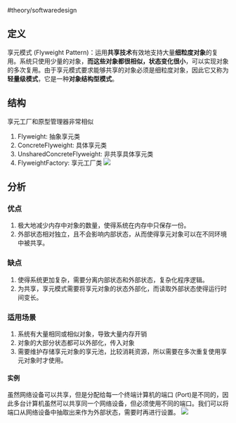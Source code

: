 #theory/softwaredesign 

## 定义
享元模式 (Flyweight Pattern)：运用**共享技术**有效地支持大量**细粒度对象**的复用。系统只使用少量的对象，**而这些对象都很相似，状态变化很小**，可以实现对象的多次复用。由于享元模式要求能够共享的对象必须是细粒度对象，因此它又称为**轻量级模式**，它是一种**对象结构型模式**。

## 结构
享元工厂和原型管理器非常相似
1. Flyweight: 抽象享元类
2. ConcreteFlyweight: 具体享元类
3. UnsharedConcreteFlyweight: 非共享具体享元类
4. FlyweightFactory: 享元工厂类
![](https://spricoder.oss-cn-shanghai.aliyuncs.com/2021-Software-System-Design/img/lec09/8.png)

## 分析
### 优点
1. 极大地减少内存中对象的数量，使得系统在内存中只保存一份。
2. 外部状态相对独立，且不会影响内部状态，从而使得享元对象可以在不同环境中被共享。

### 缺点
1. 使得系统更加复杂，需要分离内部状态和外部状态，复杂化程序逻辑。
2. 为共享，享元模式需要将享元对象的状态外部化，而读取外部状态使得运行时间变长。

### 适用场景
1. 系统有大量相同或相似对象，导致大量内存开销
2. 对象的大部分状态都可以外部化，传入对象
3. 需要维护存储享元对象的享元池，比较消耗资源，所以需要在多次重复使用享元对象时才使用。

#### 实例
虽然网络设备可以共享，但是分配给每一个终端计算机的端口 (Port)是不同的，因此多台计算机虽然可以共享同一个网络设备，但必须使用不同的端口。我们可以将端口从网络设备中抽取出来作为外部状态，需要时再进行设置。
![](https://spricoder.oss-cn-shanghai.aliyuncs.com/2021-Software-System-Design/img/lec09/12.png)
